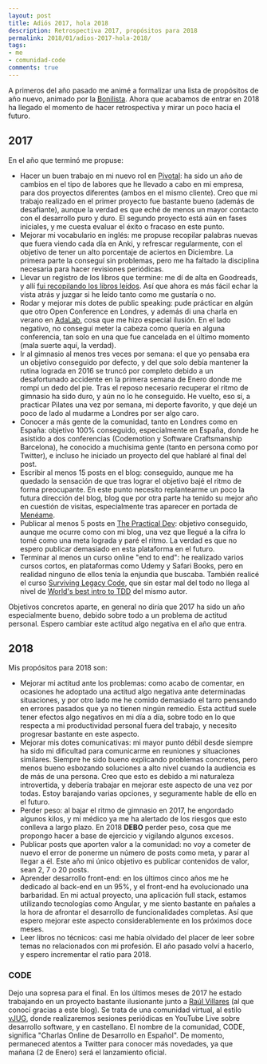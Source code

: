 ```yaml
---
layout: post
title: Adiós 2017, hola 2018
description: Retrospectiva 2017, propósitos para 2018
permalink: 2018/01/adios-2017-hola-2018/
tags:
- me
- comunidad-code
comments: true
---
```


A primeros del año pasado me animé a formalizar una lista de propósitos de año nuevo, animado por la [Bonilista](http://www.bonillaware.com/). Ahora que acabamos de entrar en 2018 ha llegado el momento de hacer retrospectiva y mirar un poco hacia el futuro.

<!--break-->

## 2017

En el año que terminó me propuse:

* Hacer un buen trabajo en mi nuevo rol en [Pivotal](http://pivotal.io/): ha sido un año de cambios en el tipo de labores que he llevado a cabo en mi empresa, para dos proyectos diferentes (ambos en el mismo cliente). Creo que mi trabajo realizado en el primer proyecto fue bastante bueno (además de desafiante), aunque la verdad es que eché de menos un mayor contacto con el desarrollo puro y duro. El segundo proyecto está aún en fases iniciales, y me cuesta evaluar el éxito o fracaso en este punto.
* Mejorar mi vocabulario en inglés: me propuse recopilar palabras nuevas que fuera viendo cada día en Anki, y refrescar regularmente, con el objetivo de tener un alto porcentaje de aciertos en Diciembre. La primera parte la conseguí sin problemas, pero me ha faltado la disciplina necesaria para hacer revisiones periódicas.
* Llevar un registro de los libros que termine: me dí de alta en Goodreads, y allí [fui recopilando los libros leídos](https://www.goodreads.com/review/list/64983367?shelf=read). Así que ahora es más fácil echar la vista atrás y juzgar si he leído tanto como me gustaría o no.
* Rodar y mejorar mis dotes de public speaking: pude prácticar en algún que otro Open Conference en Londres, y además di una charla en verano en [AdaLab](http://adalab.es/), cosa que me hizo especial ilusión. En el lado negativo, no conseguí meter la cabeza como quería en alguna conferencia, tan solo en una que fue cancelada en el último momento (mala suerte aquí, la verdad).
* Ir al gimnasio al menos tres veces por semana: el que yo pensaba era un objetivo conseguido por defecto, y del que solo debía mantener la rutina lograda en 2016 se truncó por completo debido a un desafortunado accidente en la primera semana de Enero donde me rompí un dedo del pie. Tras el reposo necesario recuperar el ritmo de gimnasio ha sido duro, y aún no lo he conseguido. He vuelto, eso sí, a practicar Pilates una vez por semana, mi deporte favorito, y que dejé un poco de lado al mudarme a Londres por ser algo caro.
* Conocer a más gente de la comunidad, tanto en Londres como en España: objetivo 100% conseguido, especialmente en España, donde he asistido a dos conferencias (Codemotion y Software Craftsmanship Barcelona), he conocido a muchísima gente (tanto en persona como por Twitter), e incluso he iniciado un proyecto del que hablaré al final del post.
* Escribir al menos 15 posts en el blog: conseguido, aunque me ha quedado la sensación de que tras lograr el objetivo bajé el ritmo de forma preocupante. En este punto necesito replantearme un poco la futura dirección del blog, blog que por otra parte ha tenido su mejor año en cuestión de visitas, especialmente tras aparecer en portada de [Menéame](https://www.meneame.net/m/SysDevs/como-funciona-git-parte-1).
* Publicar al menos 5 posts en [The Practical Dev](https://dev.to/): objetivo conseguido, aunque me ocurre como con mi blog, una vez que llegué a la cifra lo tomé como una meta lograda y paré el ritmo. La verdad es que no espero publicar demasiado en esta plataforma en el futuro.
* Terminar al menos un curso online "end to end": he realizado varios cursos cortos, en plataformas como Udemy y Safari Books, pero en realidad ninguno de ellos tenía la enjundia que buscaba. También realicé el curso [Surviving Legacy Code](http://www.jbrains.ca/training/surviving-legacy-code/), que sin estar mal del todo no llega al nivel de [World's best intro to TDD](http://www.jbrains.ca/training/the-worlds-best-introduction-to-test-driven-development/) del mismo autor.

Objetivos concretos aparte, en general no diría que 2017 ha sido un año especialmente bueno, debido sobre todo a un problema de actitud personal. Espero cambiar este actitud algo negativa en el año que entra.

## 2018

Mis propósitos para 2018 son:

* Mejorar mi actitud ante los problemas: como acabo de comentar, en ocasiones he adoptado una actitud algo negativa ante determinadas situaciones, y por otro lado me he comido demasiado el tarro pensando en errores pasados que ya no tienen ningún remedio. Esta actitud suele tener efectos algo negativos en mi día a día, sobre todo en lo que respecta a mi productividad personal fuera del trabajo, y necesito progresar bastante en este aspecto.
* Mejorar mis dotes comunicativas: mi mayor punto débil desde siempre ha sido mi dificultad para comunicarme en reuniones y situaciones similares. Siempre he sido bueno explicando problemas concretos, pero menos bueno esbozando soluciones a alto nivel cuando la audiencia es de más de una persona. Creo que esto es debido a mi naturaleza introvertida, y debería trabajar en mejorar este aspecto de una vez por todas. Estoy barajando varias opciones, y seguramente hable de ello en el futuro.
* Perder peso: al bajar el ritmo de gimnasio en 2017, he engordado algunos kilos, y mi médico ya me ha alertado de los riesgos que esto conlleva a largo plazo. En 2018 **DEBO** perder peso, cosa que me propongo hacer a base de ejercicio y vigilando algunos excesos.
* Publicar posts que aporten valor a la comunidad: no voy a cometer de nuevo el error de ponerme un número de posts como meta, y parar al llegar a él. Este año mi único objetivo es publicar contenidos de valor, sean 2, 7 o 20 posts.
* Aprender desarrollo front-end: en los últimos cinco años me he dedicado al back-end en un 95%, y el front-end ha evolucionado una barbaridad. En mi actual proyecto, una aplicación full stack, estamos utilizando tecnologías como Angular, y me siento bastante en pañales a la hora de afrontar el desarrollo de funcionalidades completas. Así que espero mejorar este aspecto considerablemente en los próximos doce meses.
* Leer libros no técnicos: casi me había olvidado del placer de leer sobre temas no relacionados con mi profesión. El año pasado volví a hacerlo, y espero incrementar el ratio para 2018.

### CODE

Dejo una sopresa para el final. En los últimos meses de 2017 he estado trabajando en un proyecto bastante ilusionante junto a [Raúl Villares](https://twitter.com/RaulVillaresBg) (al que conocí gracias a este blog). Se trata de una comunidad virtual, al estilo [vJUG](http://virtualjug.com/), donde realizaremos sesiones periódicas en YouTube Live sobre desarrollo software, y en castellano. El nombre de la comunidad, CODE, significa "Charlas Online de Desarrollo en Español". De momento, permaneced atentos a Twitter para conocer más novedades, ya que mañana (2 de Enero) será el lanzamiento oficial.
